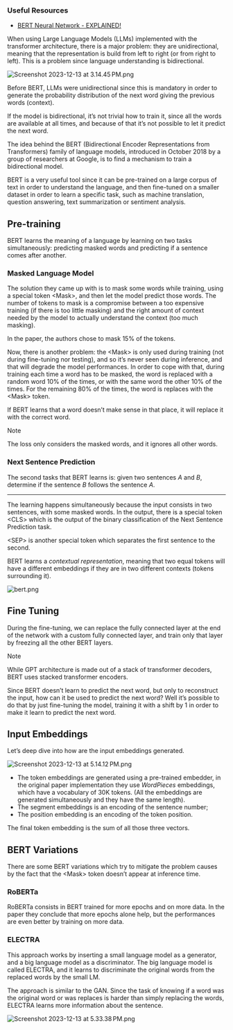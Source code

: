 ### Useful Resources
- [BERT Neural Network - EXPLAINED!](https://www.youtube.com/watch?v=xI0HHN5XKDo)

When using Large Language Models (LLMs) implemented with the transformer architecture, there is a major problem: they are unidirectional, meaning that the representation is build from left to right (or from right to left). This is a problem since language understanding is bidirectional.

![Screenshot 2023-12-13 at 3.14.45 PM.png](Screenshot_2023-12-13_at_3.14.45_PM.png)

Before BERT, LLMs were unidirectional since this is mandatory in order to generate the probability distribution of the next word giving the previous words (context).

If the model is bidirectional, it’s not trivial how to train it, since all the words are available at all times, and because of that it’s not possible to let it predict the next word.

The idea behind the BERT (Bidirectional Encoder Representations from Transformers)  family of language models, introduced in October 2018 by a group of researchers at Google, is to find a mechanism to train a bidirectional model.

BERT is a very useful tool since it can be pre-trained on a large corpus of text in order to understand the language, and then fine-tuned on a smaller dataset in order to learn a specific task, such as machine translation, question answering, text summarization or sentiment analysis.

## Pre-training

BERT learns the meaning of a language by learning on two tasks simultaneously: predicting masked words and predicting if a sentence comes after another.

### Masked Language Model

The solution they came up with is to mask some words while training, using a special token $\text{<Mask>}$, and then let the model predict those words. The number of tokens to mask is a compromise between a too expensive training (if there is too little masking) and the right amount of context needed by the model to actually understand the context (too much masking).

In the paper, the authors chose to mask $15\%$ of the tokens. 

Now, there is another problem: the $\text{<Mask>}$ is only used during training (not during fine-tuning nor testing), and so it’s never seen during inference, and that will degrade the model performances. In order to cope with that, during training each time a word has to be masked, the word is replaced with a random word $10\%$ of the times, or with the same word the other $10\%$ of the times. For the remaining $80\%$ of the times, the word is replaces with the $\text{<Mask>}$ token.

If BERT learns that a word doesn’t make sense in that place, it will replace it with the correct word.

>[!Note]
The loss only considers the masked words, and it ignores all other words.
### Next Sentence Prediction

The second tasks that BERT learns is: given two sentences $A$ and $B$, determine if the  sentence $B$ follows the sentence $A$.

---

The learning happens simultaneously because the input consists in two sentences, with some masked words. In the output, there is a special token $\text{<CLS>}$ which is the output of the binary classification of the Next Sentence Prediction task.

$\text{<SEP>}$ is another special token which separates the first sentence to the second.

BERT learns a *contextual representation*, meaning that two equal tokens will have a different embeddings if they are in two different contexts (tokens surrounding it).

![bert.png](bert.png)

## Fine Tuning

During the fine-tuning, we can replace the fully connected layer at the end of the network with a custom fully connected layer, and train only that layer by freezing all the other BERT layers.

>[!Note]
While GPT architecture is made out of a stack of transformer decoders, BERT uses stacked transformer encoders.

Since BERT doesn’t learn to predict the next word, but only to reconstruct the input, how can it be used to predict the next word? Well it’s possible to do that by just fine-tuning the model, training it with a shift by $1$ in order to make it learn to predict the next word.

## Input Embeddings

Let’s deep dive into how are the input embeddings generated.

![Screenshot 2023-12-13 at 5.14.12 PM.png](Screenshot_2023-12-13_at_5.14.12_PM.png)

- The token embeddings are generated using a pre-trained embedder, in the original paper implementation they use *WordPieces* embeddings, which have a vocabulary of 30K tokens. (All the embeddings are generated simultaneously and they have the same length).
- The segment embeddings is an encoding of the sentence number;
- The position embedding is an encoding of the token position.

The final token embedding is the sum of all those three vectors.

## BERT Variations

There are some BERT variations which try to mitigate the problem causes by the fact that the $\text{<Mask>}$ token doesn’t appear at inference time.

### RoBERTa

RoBERTa consists in BERT trained for more epochs and on more data. In the paper they conclude that more epochs alone help, but the performances are even better by training on more data.

### ELECTRA

This approach works by inserting a small language model as a generator, and a big language model as a discriminator. The big language model is called ELECTRA, and it learns to discriminate the original words from the replaced words by the small LM. 

The approach is similar to the GAN. Since the task of knowing if a word was the original word or was replaces is harder than simply replacing the words, ELECTRA learns more information about the sentence.

![Screenshot 2023-12-13 at 5.33.38 PM.png](Screenshot_2023-12-13_at_5.33.38_PM.png)
